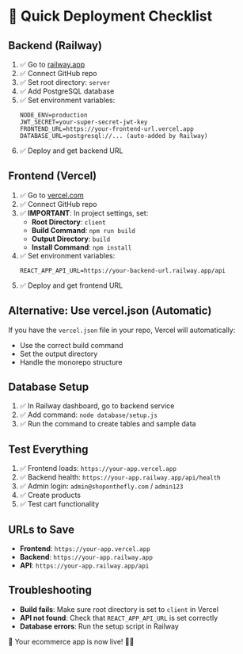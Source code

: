 # 🚀 Quick Deployment Checklist

## Backend (Railway)
1. ✅ Go to [railway.app](https://railway.app)
2. ✅ Connect GitHub repo
3. ✅ Set root directory: `server`
4. ✅ Add PostgreSQL database
5. ✅ Set environment variables:
   ```
   NODE_ENV=production
   JWT_SECRET=your-super-secret-jwt-key
   FRONTEND_URL=https://your-frontend-url.vercel.app
   DATABASE_URL=postgresql://... (auto-added by Railway)
   ```
6. ✅ Deploy and get backend URL

## Frontend (Vercel)
1. ✅ Go to [vercel.com](https://vercel.com)
2. ✅ Connect GitHub repo
3. ✅ **IMPORTANT**: In project settings, set:
   - **Root Directory**: `client`
   - **Build Command**: `npm run build`
   - **Output Directory**: `build`
   - **Install Command**: `npm install`
4. ✅ Set environment variables:
   ```
   REACT_APP_API_URL=https://your-backend-url.railway.app/api
   ```
5. ✅ Deploy and get frontend URL

## Alternative: Use vercel.json (Automatic)
If you have the `vercel.json` file in your repo, Vercel will automatically:
- Use the correct build command
- Set the output directory
- Handle the monorepo structure

## Database Setup
1. ✅ In Railway dashboard, go to backend service
2. ✅ Add command: `node database/setup.js`
3. ✅ Run the command to create tables and sample data

## Test Everything
1. ✅ Frontend loads: `https://your-app.vercel.app`
2. ✅ Backend health: `https://your-app.railway.app/api/health`
3. ✅ Admin login: `admin@shoponthefly.com` / `admin123`
4. ✅ Create products
5. ✅ Test cart functionality

## URLs to Save
- **Frontend**: `https://your-app.vercel.app`
- **Backend**: `https://your-app.railway.app`
- **API**: `https://your-app.railway.app/api`

## Troubleshooting
- **Build fails**: Make sure root directory is set to `client` in Vercel
- **API not found**: Check that `REACT_APP_API_URL` is set correctly
- **Database errors**: Run the setup script in Railway

🎉 Your ecommerce app is now live! 🛒✨ 